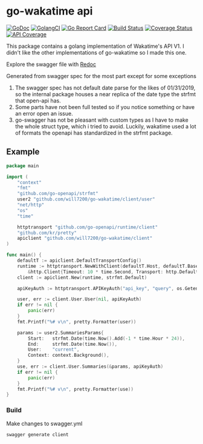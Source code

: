 # go-wakatime api
[![GoDoc](https://godoc.org/github.com/will7200/go-wakatime?status.svg)](http://godoc.org/github.com/will7200/go-wakatime)
[![GolangCI](https://golangci.com/badges/github.com/will7200/go-wakatime.svg)](https://golangci.com)
[![Go Report Card](https://goreportcard.com/badge/github.com/will7200/go-wakatime)](https://goreportcard.com/report/github.com/will7200/go-wakatime)
[![Build Status](https://travis-ci.org/will7200/go-wakatime.svg?branch=master)](https://travis-ci.org/will7200/go-wakatime)
[![Coverage Status](https://coveralls.io/repos/github/will7200/go-wakatime/badge.svg?branch=master)](https://coveralls.io/github/will7200/go-wakatime?branch=master)
[![API Coverage](https://img.shields.io/endpoint.svg?url=https%3A%2F%2Fapi.jsonbin.io%2Fb%2F5c81e66a2e4731596f19ea57%2F1)](https://api.jsonbin.io/b/5c81e66a2e4731596f19ea57/latest)  

This package contains a golang implementation of Wakatime's API V1. I didn't like the other implementations of go-wakatime so I made this one. 

Explore the swagger file with [Redoc](https://rebilly.github.io/ReDoc/?url=https://raw.githubusercontent.com/will7200/go-wakatime/master/swagger.yml)

Generated from swagger spec for the most part except for some exceptions
1. The swagger spec has not default date parse for the likes of 01/31/2019, so the internal package houses a near replica
of the date type the strfmt that open-api has.
2. Some parts have not been full tested so if you notice something or have an error open an issue.
3. go-swagger has not be pleasant with custom types as I have to make the whole struct type, which i tried to avoid.
Luckily, wakatime used a lot of formats the openapi has standardized in the strfmt package.
## Example

```go
package main

import (
	"context"
	"fmt"
	"github.com/go-openapi/strfmt"
	user2 "github.com/will7200/go-wakatime/client/user"
	"net/http"
	"os"
	"time"

	httptransport "github.com/go-openapi/runtime/client"
	"github.com/kr/pretty"
	apiclient "github.com/will7200/go-wakatime/client"
)

func main() {
	defaultT := apiclient.DefaultTransportConfig()
	runtime := httptransport.NewWithClient(defaultT.Host, defaultT.BasePath, defaultT.Schemes,
		&http.Client{Timeout: 10 * time.Second, Transport: http.DefaultTransport})
	client := apiclient.New(runtime, strfmt.Default)

	apiKeyAuth := httptransport.APIKeyAuth("api_key", "query", os.Getenv("WAKATIME_API_KEY"))

	user, err := client.User.User(nil, apiKeyAuth)
	if err != nil {
		panic(err)
	}
	fmt.Printf("%# v\n", pretty.Formatter(user))

	params := user2.SummariesParams{
		Start:   strfmt.Date(time.Now().Add(-1 * time.Hour * 24)),
		End:     strfmt.Date(time.Now()),
		User:    "current",
		Context: context.Background(),
	}
	use, err := client.User.Summaries(&params, apiKeyAuth)
	if err != nil {
		panic(err)
	}
	fmt.Printf("%# v\n", pretty.Formatter(use))
}

```

### Build

Make changes to swagger.yml
```bash
swagger generate client
```


